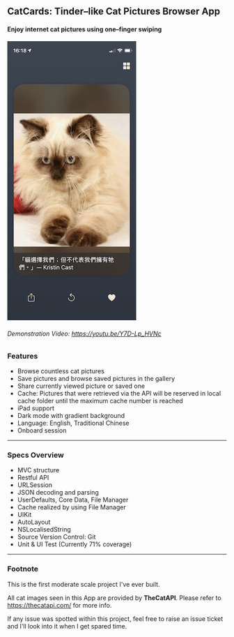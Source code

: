 ## CatCards: Tinder–like Cat Pictures Browser App
#### Enjoy internet cat pictures using one–finger swiping

![Screenshot](./Docs/Screenshots/dark_mode.jpeg)

###### Demonstration Video: https://youtu.be/Y7D-Lp_HVNc

### Features
* Browse countless cat pictures
* Save pictures and browse saved pictures in the gallery
* Share currently viewed picture or saved one
* Cache: Pictures that were retrieved via the API will be reserved in local cache folder until the maximum cache number is reached
* iPad support
* Dark mode with gradient background
* Language: English, Traditional Chinese
* Onboard session

---
### Specs Overview

* MVC structure
* Restful API
* URLSession
* JSON decoding and parsing
* UserDefaults, Core Data, File Manager
* Cache realized by using File Manager
* UIKit
* AutoLayout
* NSLocalisedString
* Source Version Control: Git
* Unit & UI Test (Currently 71% coverage)

---
### Footnote  
This is the first moderate scale project I've ever built.

All cat images seen in this App are provided by **TheCatAPI**.
Please refer to https://thecatapi.com/ for more info.

If any issue was spotted within this project, feel free to raise an issue ticket and I'll look into it when I get spared time.
